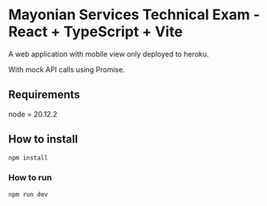 # Mayonian Services Technical Exam - React + TypeScript + Vite

A web application with mobile view only deployed to heroku.

With mock API calls using Promise.


## Requirements
node = 20.12.2

## How to install
```
npm install
```

### How to run
```
npm run dev
```

